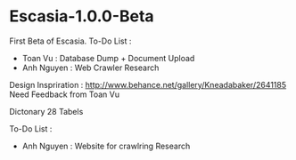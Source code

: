 Escasia-1.0.0-Beta
==================

First Beta of Escasia. 
To-Do List :
- Toan Vu : Database Dump + Document Upload
- Anh Nguyen : Web Crawler Research

Design Inspriration :
http://www.behance.net/gallery/Kneadabaker/2641185
Need Feedback from Toan Vu 

Dictonary 28 Tabels 

To-Do List : 
- Anh Nguyen : Website for crawlring Research 

